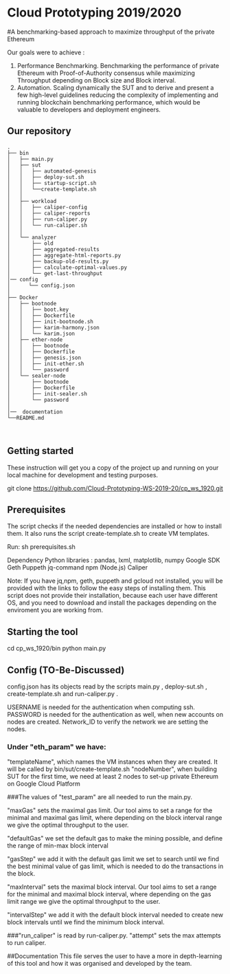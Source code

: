 # Cloud Prototyping 2019/2020



#A benchmarking-based approach to maximize throughput of the private Ethereum


Our goals were to achieve :
1) Performance Benchmarking. Benchmarking the performance of private Ethereum with Proof-of-Authority consensus  while maximizing Throughput depending on Block size and Block interval. 
2) Automation. Scaling dynamically the SUT and to derive and present a few high-level guidelines reducing the complexity of implementing and running blockchain benchmarking performance, which would be valuable to developers and deployment engineers.


## Our repository
```
.
├── bin
│   ├── main.py
│   ├── sut
│   │   ├── automated-genesis
│   │   ├── deploy-sut.sh
│   │   ├── startup-script.sh
│   │   └──create-template.sh
│   │   
│   ├── workload
│   │   ├── caliper-config
│   │   ├── caliper-reports
│   │   ├── run-caliper.py
│   │   └── run-caliper.sh
│   │   
│   └── analyzer
│       ├── old
│       ├── aggregated-results
│       ├── aggregate-html-reports.py
│       ├── backup-old-results.py
│       ├── calculate-optimal-values.py
│       └── get-last-throughput
│── config
│      └── config.json
│
├── Docker
│   ├── bootnode
│   │   ├── boot.key
│   │   ├── Dockerfile
│   │   ├── init-bootnode.sh
│   │   ├── karim-harmony.json
│   │   └── karim.json
│   ├── ether-node
│   │   ├── bootnode
│   │   ├── Dockerfile
│   │   ├── genesis.json
│   │   ├── init-ether.sh
│   │   └── password
│   └── sealer-node
│       ├── bootnode
│       ├── Dockerfile
│       ├── init-sealer.sh
│       └── password
│
│──  documentation
└──README.md
      
         
```



## Getting started

These instruction will get you a copy of the project up and running on your local machine for development and testing purposes.

git clone https://github.com/Cloud-Prototyping-WS-2019-20/cp_ws_1920.git


## Prerequisites

The script checks if the needed dependencies are installed or how to install them. It also runs the script  create-template.sh  to create VM templates.

Run: sh prerequisites.sh


Dependency
Python libraries : pandas, lxml, matplotlib, numpy
Google SDK
Geth
Puppeth
jq-command
npm (Node.js)
Caliper
 

Note: If you have jq,npm, geth, puppeth and gcloud not installed, you will be provided with the links to follow the easy steps of installing them. This script does not provide their installation, because each user have different OS, and you need to download and install the packages depending on the enviroment you are working from.


## Starting the tool

cd cp_ws_1920/bin
python main.py


## Config (TO-Be-Discussed)

config.json has its objects read by the scripts main.py , deploy-sut.sh , create-template.sh and run-caliper.py .

USERNAME is needed for the authentication when computing ssh.
PASSWORD is needed for the authentication as well, when new accounts on nodes are created.
Network_ID to verify the network we are setting the nodes.

### Under "eth_param" we have:

"templateName", which names the VM instances when they are created. It will be called by bin/sut/create-template.sh
"nodeNumber", when building SUT for the first time, we need at least 2 nodes to set-up private Ethereum on Google Cloud Platform


###The values of "test_param" are all needed to run the main.py.
 
"maxGas" sets the maximal gas limit. Our tool aims to set a range for the minimal and maximal gas limit, where depending on the block interval range we give the optimal throughput to the user.

"defaultGas" we set the default gas to make the mining possible, and define the range of min-max block interval

"gasStep" we add it with the default gas limit we set to search until we find the best minimal value of gas limit, which is needed to do the transactions in the block.

"maxInterval" sets the maximal block interval. Our tool aims to set a range for the minimal and maximal block interval, where depending on the gas limit range we give the optimal throughput to the user.

"intervalStep" we add it with the default block  interval needed to create new block intervals until we find the minimum block interval.
	
###"run_caliper" is read by run-caliper.py.
"attempt" sets the max attempts to run caliper.
		
		
		
##Documentation
This file serves the user to have a more in depth-learning of this tool and how it was organised and developed by the team.


